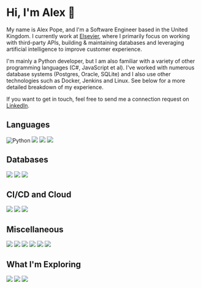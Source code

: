 # Hi, I'm Alex :wave:

My name is Alex Pope, and I'm a Software Engineer based in the United Kingdom. I currently work at [Elsevier](https://www.elsevier.com/en-gb), where I primarily focus on working with third-party APIs, building & maintaining databases and leveraging artificial intelligence to improve customer experience.

I'm mainly a Python developer, but I am also familiar with a variety of other programming languages (C#, JavaScript et al).  I've worked with numerous database systems (Postgres, Oracle, SQLite) and I also use other technologies such as Docker, Jenkins and Linux. See below for a more detailed breakdown of my experience.

If you want to get in touch, feel free to send me a connection request on [LinkedIn](https://www.linkedin.com/in/popealex/).

## Languages
![Python](https://img.shields.io/badge/Python-green?style=for-the-badge&logo=python&logoColor=white&color=560bad)
![](https://img.shields.io/badge/JavaScript-green?style=for-the-badge&logo=javascript&logoColor=white&color=560bad)
![](https://img.shields.io/badge/C%23-blueviolet?style=for-the-badge&logo=c-sharp&logoColor=white&color=560bad)
![](https://img.shields.io/badge/SQL-blueviolet?style=for-the-badge&logo=microsoft-sql-server&logoColor=white&color=560bad)


## Databases
![](https://img.shields.io/badge/Postgres-blue?style=for-the-badge&logo=postgresql&logoColor=white&color=560bad)
![](https://img.shields.io/badge/Oracle-blue?style=for-the-badge&logo=oracle&logoColor=white&color=560bad)
![](https://img.shields.io/badge/SQLite-blue?style=for-the-badge&logo=sqlite&logoColor=white&color=560bad)

## CI/CD and Cloud
![](https://img.shields.io/badge/Jenkins-orange?style=for-the-badge&logo=jenkins&logoColor=white&color=560bad)
![](https://img.shields.io/badge/AWS-orange?style=for-the-badge&logo=Amazon-AWS&logoColor=white&color=560bad)
![](https://img.shields.io/badge/Oracle%20Cloud-green?style=for-the-badge&logo=oracle&logoColor=white&color=560bad)

## Miscellaneous
![](https://img.shields.io/badge/Docker-brightgreen?style=for-the-badge&logo=docker&logoColor=white&color=560bad)
![](https://img.shields.io/badge/Git-brightgreen?style=for-the-badge&logo=git&logoColor=white&color=560bad)
![](https://img.shields.io/badge/Linux-brightgreen?style=for-the-badge&logo=linux&logoColor=white&color=560bad)
![](https://img.shields.io/badge/MacOS-brightgreen?style=for-the-badge&logo=apple&logoColor=white&color=560bad)
![](https://img.shields.io/badge/Bash-brightgreen?style=for-the-badge&logo=gnu-bash&logoColor=white&color=560bad)
![](https://img.shields.io/badge/Zsh-brightgreen?style=for-the-badge&logo=gnu-bash&logoColor=white&color=560bad)

## What I'm Exploring

![](https://img.shields.io/badge/Language-brightgreen?style=for-the-badge&logo=c&logoColor=white&color=560bad)
![](https://img.shields.io/badge/React-brightgreen?style=for-the-badge&logo=react&logoColor=white&color=560bad)
![](https://img.shields.io/badge/mongo-brightgreen?style=for-the-badge&logo=mongodb&logoColor=white&color=560bad)
